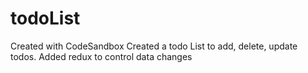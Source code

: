 # todoList
Created with CodeSandbox
Created a todo List to add, delete, update todos. 
Added redux to control data changes
